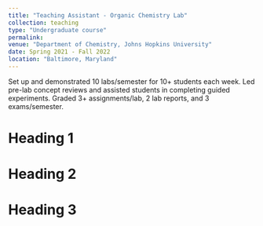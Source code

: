 ```yaml
---
title: "Teaching Assistant - Organic Chemistry Lab"
collection: teaching
type: "Undergraduate course"
permalink: 
venue: "Department of Chemistry, Johns Hopkins University"
date: Spring 2021 - Fall 2022 
location: "Baltimore, Maryland"
---
```


Set up and demonstrated 10 labs/semester for 10+ students each week. Led pre-lab concept reviews and assisted students in completing guided experiments. Graded 3+ assignments/lab, 2 lab reports, and 3 exams/semester. 

Heading 1
======

Heading 2
======

Heading 3
======
